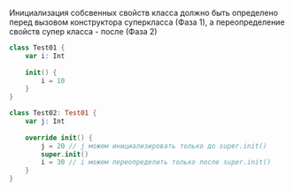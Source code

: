 Инициализация собсвенных свойств класса должно быть определено перед вызовом конструктора суперкласса (Фаза 1), а переопределение свойств супер класса - после (Фаза 2)

```swift
class Test01 {
    var i: Int
    
    init() {
        i = 10
    }    
}

class Test02: Test01 {
    var j: Int
    
    override init() {
        j = 20 // j можем инициализировать только до super.init()
        super.init()
        i = 30 // i можем переопределить только после super.init()
    }
}

```